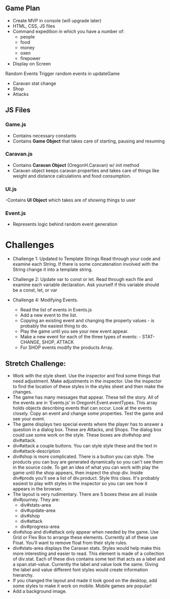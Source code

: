 ## Game Plan
- Create MVP in console (will upgrade later)
- HTML, CSS, JS files
- Command expedition in which you have a number of:
    - people
    - food
    - money
    - oxen
    - firepower
- Display on Screen

Random Events
Trigger random events in updateGame
- Caravan stat change
- Shop
- Attacks

## JS Files
### Game.js
- Contains necessary constants
- Contains **Game Object** that takes care of starting, pausing and resuming
### Caravan.js
- Contains **Caravan Object** (OregonH.Caravan) w/ init method
- Caravan object keeps caravan properties and takes care of things like weight and distance calculations and food consumption.
### UI.js
-Contains **UI Object** which takes are of showing things to user
### Event.js
- Represents logic behind random event generation

# Challenges
- Challenge 1: Updated to Template Strings
Read through your code and examine each String. If there is some concatenation involved with the String change it into a template string.

- Challenge 2: Update var to const or let. Read through each file and examine each variable declaration. Ask yourself if this variable should be a const, let, or var

- Challenge 4: Modifying Events.
    - Read the list of events in Events.js
    - Add a new event to the list.
    - Copying an existing event and changing the property values - is probably the easiest thing to do.
    - Play the game until you see your new event appear.
    - Make a new event for each of the three types of events: - STAT-CHANGE, SHOP, ATTACK
    - For SHOP events modify the products Array.

## Stretch Challenge:
- Work with the style sheet. Use the inspector and find some things that need adjustment. Make adjustments in the inspector. Use the inspector to find the location of these styles in the styles sheet and then make the changes.
- The game has many messages that appear. These tell the story. All of the events are in 'Events.js' in OregonH.Event.eventTypes. This array holds objects describing events that can occur. Look at the events closely. Copy an event and change some properties. Test the game and see your event.
- The game displays two special events where the player has to answer a question in a dialog box. These are Attacks, and Shops. The dialog box could use some work on the style. These boxes are div#shop and div#attack.
- div#attack a couple buttons. You can style style these and the text in div#attack-description
- div#shop is more complicated. There is a button you can style. The products you can buy are generated dynamically so you can't see them in the source code. To get an idea of what you can work with play the game until the shop appears, then inspect the shop div. Inside div#prods you'll see a list of div.product. Style this class. It's probably easiest to play with styles in the inspector so you can see how it appears in the browser.
- The layout is very rudimentary. There are 5 boxes these are all inside div#journey. They are:
    - div#stats-area
    - div#update-area
    - div#shop
    - div#attack
    - div#progress-area
- div#shop and div#attack only appear when needed by the game. Use Grid or Flex Box to arrange these elements. Currently all of these use Float. You'll want to remove float from their style rules.
- div#stats-area displays the Caravan stats. Styles would help make this more interesting and easier to read. This element is made of a collection of div.stat. Each of these divs contains some text that acts as a label and a span.stat-value. Currently the label and value look the same. Giving the label and value different font styles would create information hierarchy.
- If you changed the layout and made it look good on the desktop, add some styles to make it work on mobile. Mobile games are popular!
- Add a background image.

